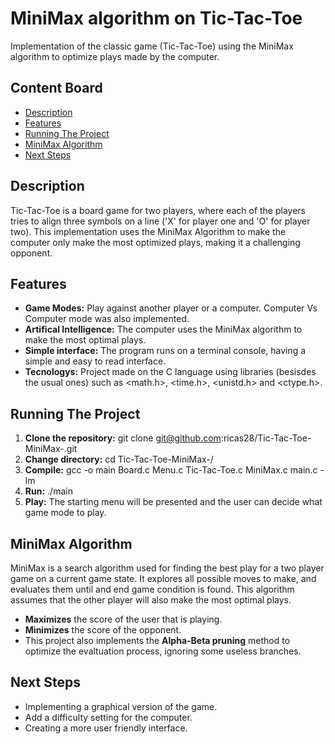 # **MiniMax algorithm on Tic-Tac-Toe**
Implementation of the classic game (Tic-Tac-Toe) using the MiniMax algorithm to optimize plays made by the computer.

## **Content Board**
- [Description](#description)
- [Features](#features)
- [Running The Project](#runningtheproject)
- [MiniMax Algorithm](#minimaxalgorithm)
- [Next Steps](#nextsteps)

## **Description**
Tic-Tac-Toe is a board game for two players, where each of the players tries to align three symbols on a line ('X' for player one and 'O' for player two). This implementation uses the MiniMax Algorithm to make the computer only make the most optimized plays, making it a challenging opponent.

## **Features**
- **Game Modes:** Play against another player or a computer. Computer Vs Computer mode was also implemented.
- **Artifical Intelligence:** The computer uses the MiniMax algorithm to make the most optimal plays.
- **Simple interface:** The program runs on a terminal console, having a simple and easy to read interface.
- **Tecnologys:** Project made on the C language using libraries (besisdes the usual ones) such as <math.h>, <time.h>, <unistd.h> and <ctype.h>.


## **Running The Project**
1. **Clone the repository:**
    git clone git@github.com:ricas28/Tic-Tac-Toe-MiniMax-.git
2. **Change directory:**
    cd Tic-Tac-Toe-MiniMax-/
3. **Compile:**
    gcc -o main Board.c Menu.c Tic-Tac-Toe.c MiniMax.c main.c -lm
4. **Run:**
    ./main
5. **Play:**
    The starting menu will be presented and the user can decide what game mode to play.

## **MiniMax Algorithm**
MiniMax is a search algorithm used for finding the best play for a two player game on a current game state. It explores all possible moves to make, and evaluates them until and end game condition is found. This algorithm assumes that the other player will also make the most optimal plays.
- **Maximizes** the score of the user that is playing.
- **Minimizes** the score of the opponent.
- This project also implements the **Alpha-Beta pruning** method to optimize the evaltuation process, ignoring some useless branches.

## **Next Steps**
- Implementing a graphical version of the game.
- Add a difficulty setting for the computer.
- Creating a more user friendly interface.


